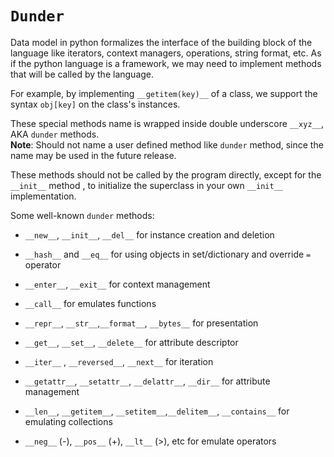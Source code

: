 # `Dunder`

Data model in python formalizes the interface of the building block of the language like iterators, context managers, operations, string format, etc. As if the python language is a framework, we may need to implement methods that will be called by the language.

For example, by implementing `__getitem(key)__` of a class, we support the syntax `obj[key]` on the class's instances.

These special methods name is wrapped inside double underscore `__xyz__`, AKA `dunder` methods.  
**Note**: Should not name a user defined method like `dunder` method, since the name may be used in the future release.

These methods should not be called by the program directly, except for the `__init__` method , to initialize the superclass in your own `__init__` implementation.

Some well-known `dunder` methods:

* `__new__`, `__init__`, `__del__` for instance creation and deletion

* `__hash__` and `__eq__` for using objects in set/dictionary and override `=` operator

* `__enter__`, `__exit__` for context management

* `__call__` for emulates functions

* `__repr__`, `__str__`,`__format__`, `__bytes__` for presentation

* `__get__`, `__set__`, `__delete__` for attribute descriptor

* `__iter__` , `__reversed__`, `__next__` for iteration

* `__getattr__`, `__setattr__`, `__delattr__`, `__dir__` for attribute management

* `__len__`, `__getitem__`, `__setitem__`,`__delitem__`, `__contains__` for emulating collections

* `__neg__` (-), `__pos__` (+), `__lt__` (>), etc for emulate operators
